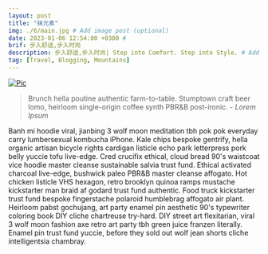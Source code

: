 ```yaml
---
layout: post
title: "袜元素"
img: ./6/main.jpg # Add image post (optional)
date: 2023-01-06 12:54:00 +0300 #
brif: 步入舒适,步入时尚 
description: 步入舒适,步入时尚| Step into Comfort. Step into Style. # Add post description (optional)
tag: [Travel, Blogging, Mountains]
---
```

[![Pic](https://s1.ax1x.com/2023/05/11/p9rNdaQ.png)](https://imgse.com/i/p9rNdaQ)

> Brunch hella poutine authentic farm-to-table. Stumptown craft beer lomo, heirloom single-origin coffee synth PBR&B post-ironic. <cite>- Lorem Ipsum</cite>

Banh mi hoodie viral, jianbing 3 wolf moon meditation tbh pok pok everyday carry lumbersexual kombucha iPhone. Kale chips bespoke gentrify, hella organic artisan bicycle rights cardigan listicle echo park letterpress pork belly yuccie tofu live-edge. Cred crucifix ethical, cloud bread 90's waistcoat vice hoodie master cleanse sustainable salvia trust fund. Ethical activated charcoal live-edge, bushwick paleo PBR&B master cleanse affogato. Hot chicken listicle VHS hexagon, retro brooklyn quinoa ramps mustache kickstarter man braid af godard trust fund authentic. Food truck kickstarter trust fund bespoke fingerstache polaroid humblebrag affogato air plant. Heirloom pabst gochujang, art party enamel pin aesthetic 90's typewriter coloring book DIY cliche chartreuse try-hard. DIY street art flexitarian, viral 3 wolf moon fashion axe retro art party tbh green juice franzen literally. Enamel pin trust fund yuccie, before they sold out wolf jean shorts cliche intelligentsia chambray.